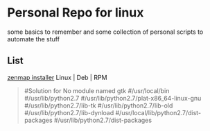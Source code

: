 # Personal Repo for linux
some basics to remember and some collection of personal scripts to automate the stuff

## List
[zenmap installer](https://github.com/kh4xi/priv-setup-bash/blob/main/Installer/zenmap_installer.sh) Linux | Deb | RPM 
> #Solution for No module named gtk
> #/usr/local/bin
> #/usr/lib/python2.7
> #/usr/lib/python2.7/plat-x86_64-linux-gnu
> #/usr/lib/python2.7/lib-tk
> #/usr/lib/python2.7/lib-old
> #/usr/lib/python2.7/lib-dynload
> #/usr/local/lib/python2.7/dist-packages
> #/usr/lib/python2.7/dist-packages

